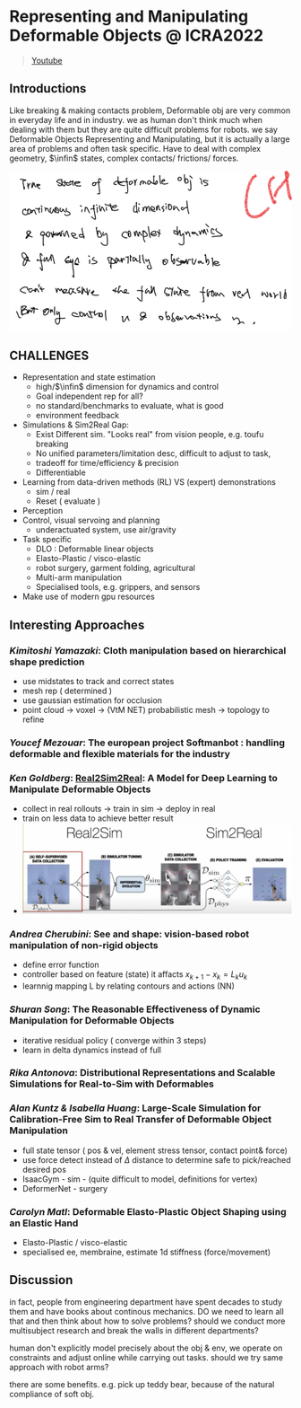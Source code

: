 # Representing and Manipulating Deformable Objects @ ICRA2022
> [Youtube](https://www.youtube.com/watch?v=Ir0hUawBWrQ)


## Introductions
Like breaking & making contacts problem, Deformable obj are very common in everyday life and in industry. we as human don't think much when dealing with them but they are quite difficult problems for robots.
we say  Deformable Objects Representing and Manipulating, but it is actually a large area of problems and often task specific.
Have to deal with complex geometry, $\infin$ states, complex contacts/ frictions/ forces.

![](images/bg1.png)



## CHALLENGES
* Representation and state estimation
  * high/$\infin$ dimension for dynamics and control
  * Goal independent rep for all?
  * no standard/benchmarks to evaluate, what is good
  * environment feedback
* Simulations & Sim2Real Gap:
  * Exist Different sim. "Looks real" from vision people, e.g. toufu breaking
  * No unified parameters/limitation desc, difficult to adjust to task,
  * tradeoff for time/efficiency & precision
  * Differentiable
  <!-- * doufu -->
  <!-- * Simulation and modeling
  * Transfer from simulation to reality -->
* Learning from data-driven methods (RL) VS (expert) demonstrations
  * sim / real
  * Reset ( evaluate )
* Perception
  <!-- *  : state tracking, parameter identification, property detection (e.g. landmarks for garments) and classification, etc. -->
* Control, visual servoing and planning
  * underactuated system, use air/gravity
* Task specific
  * DLO : Deformable linear objects
  * Elasto-Plastic / visco-elastic <!--( deformation & applied force rate (in/)dependent) -->
  * robot surgery, garment folding, agricultural
  * Multi-arm manipulation
  * Specialised tools, e.g. grippers, and sensors
* Make use of modern gpu resources


## Interesting Approaches
### _Kimitoshi Yamazaki_: Cloth manipulation based on hierarchical shape prediction
  * use midstates to track and correct states
  * mesh rep ( determined )
  * use gaussian estimation for occlusion
  * point cloud -> voxel -> (VtM NET) probabilistic mesh -> topology to refine
### _Youcef Mezouar_: The european project Softmanbot : handling deformable and flexible materials for the industry
### _Ken Goldberg_: <u>Real2Sim2Real</u>: A Model for Deep Learning to Manipulate Deformable Objects
  * collect in real rollouts -> train in sim -> deploy in real
  * train on less data to achieve better result
  * ![](images/real2sim2real.png)
### _Andrea Cherubini_: See and shape: vision-based robot manipulation of non-rigid objects
  * define error function
  * controller based on feature (state) it affacts $x_{k+1} -x_k=L_k u_k$
  * learnnig mapping L by relating contours and actions (NN)
### _Shuran Song_: The Reasonable Effectiveness of Dynamic Manipulation for Deformable Objects
  * iterative residual policy ( converge within 3 steps)
  * learn in delta dynamics instead of full
### _Rika Antonova_: Distributional Representations and Scalable Simulations for Real-to-Sim with Deformables
### _Alan Kuntz & Isabella Huang_: Large-Scale Simulation for Calibration-Free Sim to Real Transfer of Deformable Object Manipulation
  <!-- tofu example -->
  * full state tensor ( pos & vel, element stress tensor, contact point& force)
  * use force detect instead of $\Delta$ distance to determine safe to pick/reached desired pos
  * IsaacGym - sim - (quite difficult to model, definitions for vertex)
  * DeformerNet - surgery
### _Carolyn Matl_: Deformable Elasto-Plastic Object Shaping using an Elastic Hand
  * Elasto-Plastic / visco-elastic <!--( deformation & applied force rate (in/)dependent) -->
  * specialised ee, membraine, estimate 1d stiffness (force/movement)

## Discussion

in fact, people from engineering department have spent decades to study them and have books about continous mechanics. DO we need to learn all that and then think about how to solve problems? should we conduct more multisubject research and break the walls in different departments?

human don't explicitly model precisely about the obj & env, we operate on constraints and adjust online while carrying out tasks. should we try same approach with robot arms?

there are some benefits. e.g. pick up teddy bear, because of the natural compliance of soft obj.

<!-- ## @ ICRA2023

**i)** How to tractably represent the state of a deformable object?

**ii)** How to model and simulate its highly complex and non-linear dynamics?

**iii)** What hardware tools and platforms are best suited for grasping and manipulating? -->